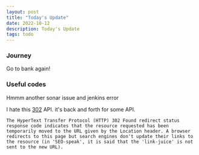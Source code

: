 ```yaml
---
layout: post
title: "Today's Update"
date: 2022-10-12
description: Today's Update
tags: todo
---
```



### Journey
Go to bank again!

### Useful codes

Hmmm another sonar issue and jenkins error


I hate this [302](https://developer.mozilla.org/en-US/docs/Web/HTTP/Status/302) API. it's back and forth for some API.
```
The HyperText Transfer Protocol (HTTP) 302 Found redirect status response code indicates that the resource requested has been temporarily moved to the URL given by the Location header. A browser redirects to this page but search engines don't update their links to the resource (in 'SEO-speak', it is said that the 'link-juice' is not sent to the new URL).
```